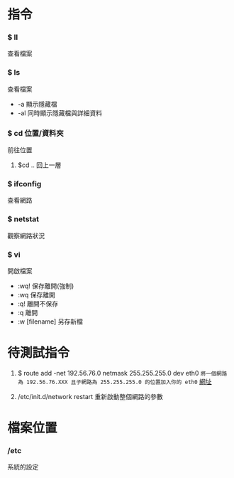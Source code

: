# 指令

### **$ ll**
查看檔案

### **$ ls** 
查看檔案
* -a 顯示隱藏檔
* -al 同時顯示隱藏檔與詳細資料  

### **$ cd 位置/資料夾**
 前往位置
 1. $cd .. 回上一層

### **$ ifconfig**
查看網路

### **$ netstat**
觀察網路狀況

### **$ vi**
開啟檔案
* :wq! 保存離開(強制)
* :wq 保存離開
* :q! 離開不保存
* :q 離開
* :w [filename] 另存新檔

# 待測試指令

1. $ route add -net 192.56.76.0 netmask 255.255.255.0 dev eth0
`將一個網路為 192.56.76.XXX 且子網路為 255.255.255.0 的位置加入你的 eth0`
[網址](http://linux.vbird.org/linux_basic/redhat6.1/linux_06command.php)

1. /etc/init.d/network restart 重新啟動整個網路的參數

# 檔案位置

### **/etc**
系統的設定
